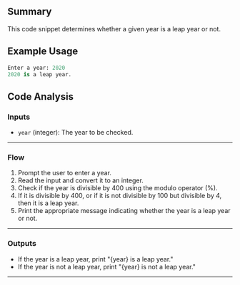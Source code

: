 ## Summary
This code snippet determines whether a given year is a leap year or not.

## Example Usage
```python
Enter a year: 2020
2020 is a leap year.
```

## Code Analysis
### Inputs
- `year` (integer): The year to be checked.
___
### Flow
1. Prompt the user to enter a year.
2. Read the input and convert it to an integer.
3. Check if the year is divisible by 400 using the modulo operator (%).
4. If it is divisible by 400, or if it is not divisible by 100 but divisible by 4, then it is a leap year.
5. Print the appropriate message indicating whether the year is a leap year or not.
___
### Outputs
- If the year is a leap year, print "{year} is a leap year."
- If the year is not a leap year, print "{year} is not a leap year."
___
